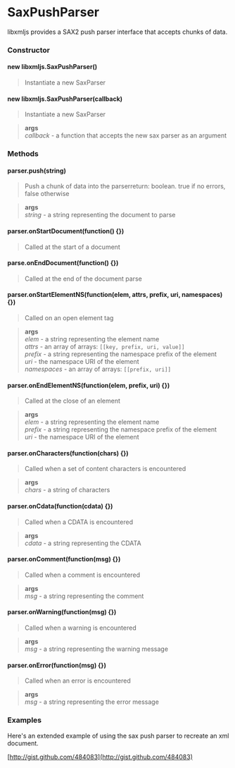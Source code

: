 # SaxPushParser

libxmljs provides a SAX2 push parser interface that accepts chunks of data.

### Constructor


#### new libxmljs.SaxPushParser()

>Instantiate a new SaxParser

#### new libxmljs.SaxPushParser(callback)

>Instantiate a new SaxParser

>**args**  
*callback* - a function that accepts the new sax parser as an argument  


### Methods


#### parser.push(string)

>Push a chunk of data into the parserreturn: boolean. true if no errors, false otherwise

>**args**  
*string* - a string representing the document to parse  


#### parser.onStartDocument(function() {})

>Called at the start of a document

#### parse.onEndDocument(function() {})

>Called at the end of the document parse

#### parser.onStartElementNS(function(elem, attrs, prefix, uri, namespaces) {})

>Called on an open element tag

>**args**  
*elem* - a string representing the element name  
*attrs* - an array of arrays: `[[key, prefix, uri, value]]`  
*prefix* - a string representing the namespace prefix of the element  
*uri* - the namespace URI of the element  
*namespaces* - an array of arrays: `[[prefix, uri]]`  


#### parser.onEndElementNS(function(elem, prefix, uri) {})

>Called at the close of an element

>**args**  
*elem* - a string representing the element name  
*prefix* - a string representing the namespace prefix of the element  
*uri* - the namespace URI of the element  


#### parser.onCharacters(function(chars) {})

>Called when a set of content characters is encountered

>**args**  
*chars* - a string of characters  


#### parser.onCdata(function(cdata) {})

>Called when a CDATA is encountered

>**args**  
*cdata* - a string representing the CDATA  


#### parser.onComment(function(msg) {})

>Called when a comment is encountered

>**args**  
*msg* - a string representing the comment  


#### parser.onWarning(function(msg) {})

>Called when a warning is encountered

>**args**  
*msg* - a string representing the warning message  


#### parser.onError(function(msg) {})

>Called when an error is encountered

>**args**  
*msg* - a string representing the error message  


### Examples

Here's an extended example of using the sax push parser to recreate an xml document.

[http://gist.github.com/484083](http://gist.github.com/484083)
